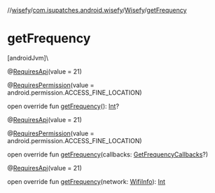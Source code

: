 //[wisefy](../../../index.md)/[com.isupatches.android.wisefy](../index.md)/[Wisefy](index.md)/[getFrequency](get-frequency.md)

# getFrequency

[androidJvm]\

@[RequiresApi](https://developer.android.com/reference/kotlin/androidx/annotation/RequiresApi.html)(value = 21)

@[RequiresPermission](https://developer.android.com/reference/kotlin/androidx/annotation/RequiresPermission.html)(value = android.permission.ACCESS_FINE_LOCATION)

open override fun [getFrequency](get-frequency.md)(): [Int](https://kotlinlang.org/api/latest/jvm/stdlib/kotlin/-int/index.html)?

@[RequiresApi](https://developer.android.com/reference/kotlin/androidx/annotation/RequiresApi.html)(value = 21)

@[RequiresPermission](https://developer.android.com/reference/kotlin/androidx/annotation/RequiresPermission.html)(value = android.permission.ACCESS_FINE_LOCATION)

open override fun [getFrequency](get-frequency.md)(callbacks: [GetFrequencyCallbacks](../../com.isupatches.android.wisefy.callbacks/-get-frequency-callbacks/index.md)?)

@[RequiresApi](https://developer.android.com/reference/kotlin/androidx/annotation/RequiresApi.html)(value = 21)

open override fun [getFrequency](get-frequency.md)(network: [WifiInfo](https://developer.android.com/reference/kotlin/android/net/wifi/WifiInfo.html)): [Int](https://kotlinlang.org/api/latest/jvm/stdlib/kotlin/-int/index.html)
